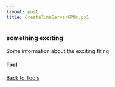 ```yaml
---
layout: post
title: CreateTimeServerGPOs.ps1
---
```


### something exciting

Some information about the exciting thing

#### Tool

<script src="https://gist-it.appspot.com/github.com/BanterBoy/scripts-blog/blob/master/PowerShell/tools/CreateTimeServerGPOs.ps1"></script>

<a href="/menu/_pages/Tools.html">Back to Tools</a>
